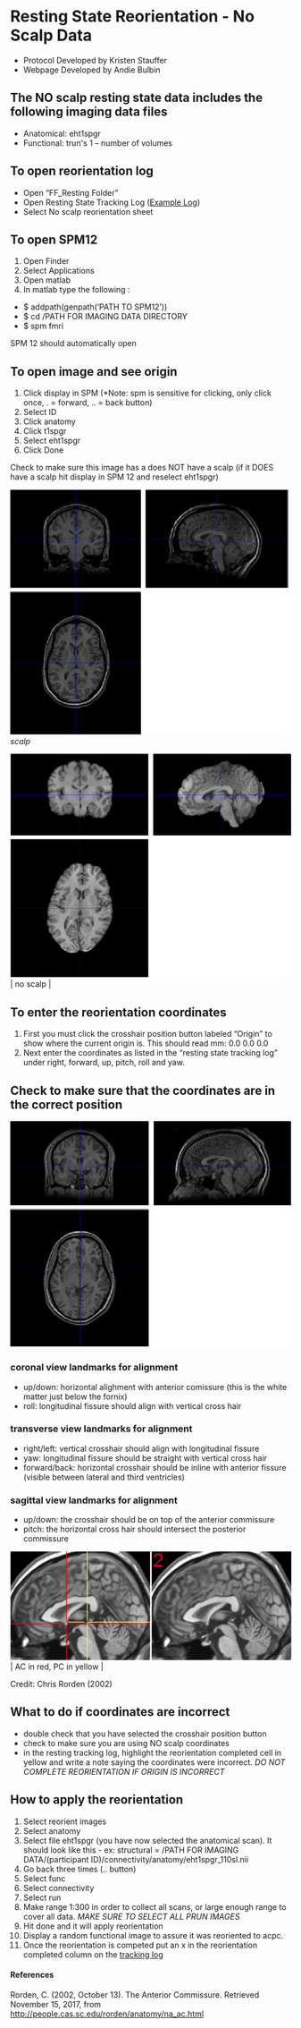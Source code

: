 # Resting State Reorientation - No Scalp Data
- Protocol Developed by Kristen Stauffer
- Webpage Developed by Andie Bulbin

## The NO scalp resting state data includes the following imaging data files
-	Anatomical: eht1spgr
- Functional: trun's 1 – number of volumes 

## To open reorientation log
- Open “FF_Resting Folder”
- Open Resting State Tracking Log ([Example Log](https://docs.google.com/spreadsheets/d/e/2PACX-1vRNp9fz6cUquPPVvXn6UlMHFMGTzRChvB_7f9pFvpboLTt5sFeJ8ze4stBwyYLKMnogVi8Cds-xIkYn/pub?output=xlsx))
- Select No scalp reorientation sheet

## To open SPM12
1. Open Finder
1. Select Applications
1. Open matlab
1. In matlab type the following :
- $ addpath(genpath(‘PATH TO SPM12’))
- $ cd /PATH FOR IMAGING DATA DIRECTORY
- $ spm fmri

SPM 12 should automatically open 

## To open image and see origin
1. Click display in SPM  (*Note: spm is sensitive for clicking, only click once, . = forward, .. = back button)
1. Select ID
1. Click anatomy
1. Click t1spgr
1. Select eht1spgr
1. Click Done

Check to make sure this image has a does NOT have a scalp (if it DOES have a scalp hit display in SPM 12 and reselect eht1spgr)

![Image](scalp.png)
*scalp*

![Image](noscalp.png)
| no scalp |


## To enter the reorientation coordinates
1. First you must click the crosshair position button labeled “Origin” to show where the current origin is. This should read mm: 0.0 0.0 0.0
1. Next enter the coordinates as listed in the “resting state tracking log” under right, forward, up, pitch, roll and yaw. 

## Check to make sure that the coordinates are in the correct position

![Image](coordinates.png)

### coronal view landmarks for alignment
- up/down: horizontal alighment with anterior comissure (this is the white matter just below the fornix)
- roll: longitudinal fissure should align with vertical cross hair

### transverse view landmarks for alignment
- right/left: vertical crosshair should align with longitudinal fissure
- yaw: longitudinal fissure should be straight with vertical cross hair
- forward/back: horizontal crosshair should be inline with anterior fissure (visible between lateral and third ventricles)

### sagittal view landmarks for alignment
- up/down: the crosshair should be on top of the anterior commissure
- pitch: the horizontal cross hair should intersect the posterior commissure

![Image](acpc.png)
| AC in red, PC in yellow |

Credit: Chris Rorden (2002)

## What to do if coordinates are incorrect
- double check that you have selected the crosshair position button
- check to make sure you are using NO scalp coordinates
- in the resting tracking log, highlight the reorientation completed cell in yellow and write a note saying the coordinates were incorrect. *DO NOT COMPLETE REORIENTATION IF ORIGIN IS INCORRECT*

## How to apply the reorientation
1. Select reorient images
1. Select anatomy
1. Select file eht1spgr (you have now selected the anatomical scan). It should look like this - ex: structural = /PATH FOR IMAGING DATA/(participant ID)/connectivity/anatomy/eht1spgr_110sl.nii
1. Go back three times (.. button)
1. Select func
1. Select connectivity
1. Select run
1. Make range 1:300 in order to collect all scans, or large enough range to cover all data. *MAKE SURE TO SELECT ALL PRUN IMAGES*
1. Hit done and it will apply reorientation 
1. Display a random functional image to assure it was reoriented to acpc.
1. Once the reorientation is competed put an x in the reorientation completed column on the [tracking log](https://docs.google.com/spreadsheets/d/e/2PACX-1vRNp9fz6cUquPPVvXn6UlMHFMGTzRChvB_7f9pFvpboLTt5sFeJ8ze4stBwyYLKMnogVi8Cds-xIkYn/pub?output=xlsx)


#### References

Rorden, C. (2002, October 13). The Anterior Commissure. Retrieved November 15, 2017, from http://people.cas.sc.edu/rorden/anatomy/na_ac.html
